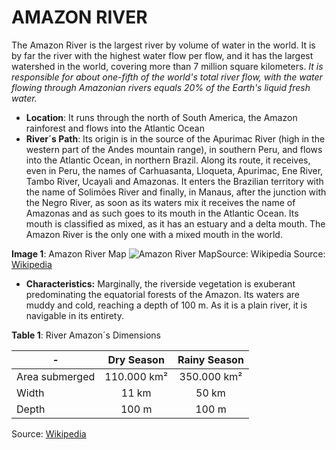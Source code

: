 #                   **AMAZON RIVER**

 The Amazon River is the largest river by volume of water in the world. It is by far the river with the highest water flow per flow, and it has the largest watershed in the world, covering more than 7 million square kilometers. *It is responsible for about one-fifth of the world's total river flow, with the water flowing through Amazonian rivers equals 20% of the Earth's liquid fresh water.*

* **Location**: It runs through the north of South America, the Amazon rainforest and flows into the Atlantic Ocean
* **River´s Path**: Its origin is in the source of the Apurimac River (high in the western part of the Andes mountain range),
in southern Peru, and flows into the Atlantic Ocean, in northern Brazil. Along its route, it receives, even in Peru,
the names of Carhuasanta, Lloqueta, Apurimac, Ene River, Tambo River, Ucayali and Amazonas. It enters the Brazilian 
territory with the name of Solimões River and finally, in Manaus, after the junction with the Negro River, as soon 
as its waters mix it receives the name of Amazonas and as such goes to its mouth in the Atlantic Ocean. Its mouth is
classified as mixed, as it has an estuary and a delta mouth. The Amazon River is the only one with a mixed mouth in the world.

**Image 1**: Amazon River Map
![Amazon River MapSource: Wikipedia](https://upload.wikimedia.org/wikipedia/commons/0/02/Amazonriverbasin_basemap.png)
Source: [Wikipedia](https://upload.wikimedia.org/wikipedia/commons/0/02/Amazonriverbasin_basemap.png)

* **Characteristics:** Marginally, the riverside vegetation is exuberant predominating the equatorial forests of the Amazon. Its waters are muddy and cold, reaching a depth of 100 m. As it is a plain river, it is navigable in its entirety.

**Table 1**: River Amazon´s Dimensions

| -              |  Dry Season   | Rainy Season  |
|----------------|:-------------:|:-------------:|
| Area submerged |  110.000 km²  |  350.000 km²  |
| Width          |     11 km     |     50 km     |
| Depth          |     100 m     |     100 m     |

Source: [Wikipedia](https://pt.wikipedia.org/wiki/Rio_Amazonas)

